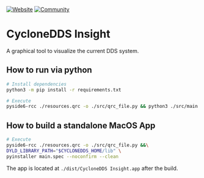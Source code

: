 [![Website](https://img.shields.io/badge/web-cyclonedds.io-blue)](https://cyclonedds.io)
[![Community](https://img.shields.io/badge/discord-join%20community-5865f2)](https://discord.gg/BkRYQPpZVV)

# CycloneDDS Insight

A graphical tool to visualize the current DDS system.

## How to run via python

```bash
# Install dependencies
python3 -m pip install -r requirements.txt

# Execute
pyside6-rcc ./resources.qrc -o ./src/qrc_file.py && python3 ./src/main.py
```

## How to build a standalone MacOS App

```bash
# Execute
pyside6-rcc ./resources.qrc -o ./src/qrc_file.py &&\
DYLD_LIBRARY_PATH="$CYCLONEDDS_HOME/lib" \
pyinstaller main.spec --noconfirm --clean
```

The app is located at `./dist/CycloneDDS Insight.app` after the build.
